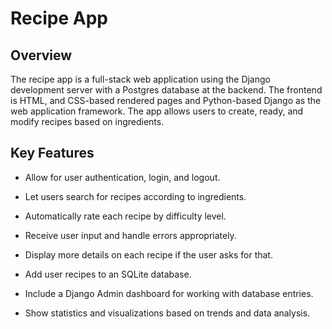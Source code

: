 # Recipe App

## Overview
The recipe app is a full-stack web application using the Django development server with a Postgres database at the backend. The frontend is HTML, and CSS-based rendered pages and Python-based Django as the
web application framework. The app allows users to create, ready, and modify recipes based on ingredients.

## Key Features
* Allow for user authentication, login, and logout.

* Let users search for recipes according to ingredients.

* Automatically rate each recipe by difficulty level.

* Receive user input and handle errors appropriately.

* Display more details on each recipe if the user asks for that.

* Add user recipes to an SQLite database.

* Include a Django Admin dashboard for working with database entries.

* Show statistics and visualizations based on trends and data analysis.

